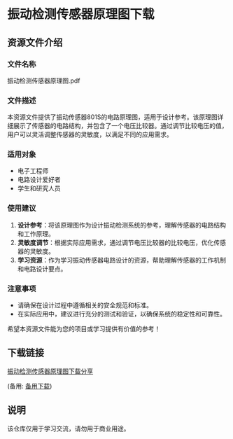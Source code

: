 # 振动检测传感器原理图下载

## 资源文件介绍

### 文件名称
振动检测传感器原理图.pdf

### 文件描述
本资源文件提供了振动传感器801S的电路原理图，适用于设计参考。该原理图详细展示了传感器的电路结构，并包含了一个电压比较器。通过调节比较电压的值，用户可以灵活调整传感器的灵敏度，以满足不同的应用需求。

### 适用对象
- 电子工程师
- 电路设计爱好者
- 学生和研究人员

### 使用建议
1. **设计参考**：将该原理图作为设计振动检测系统的参考，理解传感器的电路结构和工作原理。
2. **灵敏度调节**：根据实际应用需求，通过调节电压比较器的比较电压，优化传感器的灵敏度。
3. **学习资源**：作为学习振动传感器电路设计的资源，帮助理解传感器的工作机制和电路设计要点。

### 注意事项
- 请确保在设计过程中遵循相关的安全规范和标准。
- 在实际应用中，建议进行充分的测试和验证，以确保系统的稳定性和可靠性。

希望本资源文件能为您的项目或学习提供有价值的参考！

## 下载链接
[振动检测传感器原理图下载分享](https://pan.quark.cn/s/1707e62c5c97) 

(备用: [备用下载](https://pan.baidu.com/s/1dSjmNVVYo68cTnA8Y5zDrA?pwd=1234))

## 说明

该仓库仅用于学习交流，请勿用于商业用途。
